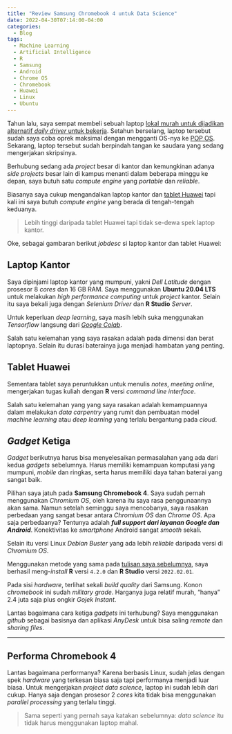 ```yaml
---
title: "Review Samsung Chromebook 4 untuk Data Science"
date: 2022-04-30T07:14:00-04:00
categories:
  - Blog
tags:
  - Machine Learning
  - Artificial Intelligence
  - R
  - Samsung
  - Android
  - Chrome OS
  - Chromebook
  - Huawei
  - Linux
  - Ubuntu
---
```


Tahun lalu, saya sempat membeli sebuah laptop [lokal murah untuk
dijadikan alternatif *daily driver* untuk
bekerja](https://ikanx101.com/blog/laptop-chromium/). Setahun berselang,
laptop tersebut sudah saya coba oprek maksimal dengan mengganti OS-nya
ke [POP OS](https://ikanx101.com/blog/pop-os/). Sekarang, laptop
tersebut sudah berpindah tangan ke saudara yang sedang mengerjakan
skripsinya.

Berhubung sedang ada *project* besar di kantor dan kemungkinan adanya
*side projects* besar lain di kampus menanti dalam beberapa minggu ke
depan, saya butuh satu *compute engine* yang *portable* dan *reliable*.

Biasanya saya cukup mengandalkan laptop kantor dan [tablet
Huawei](https://ikanx101.com/blog/huawei-vs-vm/) tapi kali ini saya
butuh *compute engine* yang berada di tengah-tengah keduanya.

> Lebih tinggi daripada tablet Huawei tapi tidak se-dewa spek laptop
> kantor.

Oke, sebagai gambaran berikut *jobdesc* si laptop kantor dan tablet
Huawei:

## Laptop Kantor

Saya dipinjami laptop kantor yang mumpuni, yakni *Dell Latitude* dengan
prosesor 8 *cores* dan 16 GB RAM. Saya menggunakan **Ubuntu 20.04 LTS**
untuk melakukan *high performance computing* untuk *project* kantor.
Selain itu saya bekali juga dengan *Selenium Driver* dan **R Studio**
*Server*.

Untuk keperluan *deep learning*, saya masih lebih suka menggunakan
*Tensorflow* langsung dari [*Google Colab*](colab.to/r).

Salah satu kelemahan yang saya rasakan adalah pada dimensi dan berat
laptopnya. Selain itu durasi baterainya juga menjadi hambatan yang
penting.

## Tablet Huawei

Sementara tablet saya peruntukkan untuk menulis *notes*, *meeting
online*, mengerjakan tugas kuliah dengan **R** versi *command line
interface*.

Salah satu kelemahan yang yang saya rasakan adalah kemampuannya dalam
melakukan *data carpentry* yang rumit dan pembuatan model *machine
learning* atau *deep learning* yang terlalu bergantung pada *cloud*.

## *Gadget* Ketiga

*Gadget* berikutnya harus bisa menyelesaikan permasalahan yang ada dari
kedua *gadgets* sebelumnya. Harus memiliki kemampuan komputasi yang
mumpuni, *mobile* dan ringkas, serta harus memiliki daya tahan baterai
yang sangat baik.

Pilihan saya jatuh pada **Samsung Chromebook 4**. Saya sudah pernah
menggunakan *Chromium OS*, oleh karena itu saya rasa penggunaannya akan
sama. Namun setelah seminggu saya mencobanya, saya rasakan perbedaan
yang sangat besar antara *Chromium OS* dan *Chrome OS*. Apa saja
perbedaanya? Tentunya adalah ***full support dari layanan Google dan
Android***. Konektivitas ke *smartphone* Android sangat *smooth* sekali.

Selain itu versi Linux *Debian Buster* yang ada lebih *reliable*
daripada versi di *Chromium OS*.

Menggunakan metode yang sama pada [tulisan saya
sebelumnya](https://ikanx101.com/blog/laptop-chromium/), saya berhasil
meng-*install* **R** versi `4.2.0` dan **R Studio** versi `2022.02.01`.

Pada sisi *hardware*, terlihat sekali *build quality* dari Samsung.
Konon *chromebook* ini sudah *military grade*. Harganya juga relatif
murah, “hanya” 2.4 juta saja plus ongkir *Gojek Instant*.

Lantas bagaimana cara ketiga *gadgets* ini terhubung? Saya menggunakan
*github* sebagai basisnya dan aplikasi *AnyDesk* untuk bisa saling
*remote* dan *sharing files*.

------------------------------------------------------------------------

## Performa Chromebook 4

Lantas bagaimana performanya? Karena berbasis Linux, sudah jelas dengan
spek *hardware* yang terkesan biasa saja tapi performanya menjadi luar
biasa. Untuk mengerjakan *project data science*, laptop ini sudah lebih
dari cukup. Hanya saja dengan prosesor 2 *cores* kita tidak bisa
menggunakan *parallel processing* yang terlalu tinggi.

> Sama seperti yang pernah saya katakan sebelumnya: *data science* itu
> tidak harus menggunakan laptop mahal.
